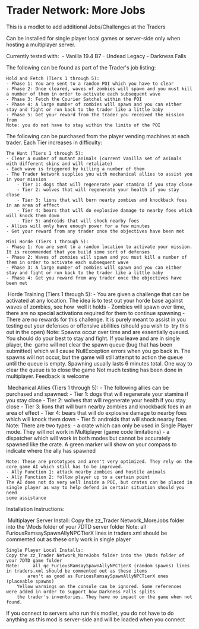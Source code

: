# Trader Network: More Jobs
This is a modlet to add additional Jobs/Challenges at the Traders

Can be installed for single player local games or server-side only when hosting a multiplayer server.

Currently tested with:
﻿	- Vanilla 19.4 B7
	﻿- Undead Legacy
	﻿- Darkness Falls

The following can be found as part of the Trader's job listing:

	Hold and Fetch (Tiers 1 through 5):
	- Phase 1: You are sent to a random POI which you have to clear
	- Phase 2: Once cleared, waves of zombies will spawn and you must kill a number of them in order to activate each subsequent wave
	- Phase 3: Fetch the Courier Satchel within the POI
	- Phase 4: A large number of zombies will spawn and you can either stay and fight or run back to the trader like a little baby
	- Phase 5: Get your reward from the trader you received the mission from
	﻿Note: you do not have to stay within the limits of the POI


The following can be purchased from the player vending machines at each trader. Each Tier increases in difficulty:

	The Hunt (Tiers 1 through 5):
	- Clear a number of mutant animals (current Vanilla set of animals with different skins and will retaliate)
	- Each wave is triggered by killing a number of them
	- The Trader Network supplies you with mechanical allies to assist you in your mission
		- Tier 1: dogs that will regenerate your stamina if you stay close
		- Tier 2: wolves that will regenerate your health if you stay close
		- Tier 3: lions that will burn nearby zombies and knockback foes in an area of effect
		- Tier 4: bears that will do explosive damage to nearby foes which will knock them down
		- Tier 5: androids that will shock nearby foes
	- Allies will only have enough power for a few minutes
	- Get your reward from any trader once the objectives have been met

	﻿Mini Horde (Tiers 1 through 5):
	- Phase 1: You are sent to a random location to activate your mission. It is recommended that you build some sort of defenses
	- Phase 2: Waves of zombies will spawn and you must kill a number of them in order to activate each subsequent wave
	- Phase 3: A large number of zombies will spawn and you can either stay and fight or run back to the trader like a little baby
	- Phase 4: Get you reward from any trader once the objectives have been met

﻿	Horde Training (Tiers 1 through 5):
	- You are given a challenge that can be activated at any location. The idea is to test out your horde base against waves of zombies, see how
	﻿  well it holds
	- Zombies will spawn over time, there are no special activations required for them to continue spawning
	- There are no rewards for this challenge. It is purely meant to assist in you testing out your defenses or offensive abilities (should you wish to
	﻿  try this out in the open)
	Note: 	Spawns occur over time and are essentially queued. You should do your best to stay and fight. If you leave and are in single player, the
﻿        	game will not clear the spawn queue (bug that has been submitted) which will cause NullException errors when you go back in. The spawns
		will not occur, but the game will still attempt to action the queue until the queue is empty. Spawning usually lasts 6 minutes total. One way to
		clear the queue is to close the game
	        Not much testing has been done in multiplayer. Feedback is welcome

﻿	Mechanical Allies (Tiers 1 through 5):
	- The following allies can be purchased and spawned:
		- Tier 1: dogs that will regenerate your stamina if you stay close
		- Tier 2: wolves that will regenerate your health if you stay close
		- Tier 3: lions that will burn nearby zombies and knockback foes in an area of effect
		- Tier 4: bears that will do explosive damage to nearby foes which will knock them down
		- Tier 5: androids that will shock nearby foes
	Note: There are two types:
		- a crate which can only be used in Single Player mode. They will not work in Multiplayer (game code limitations)
		- a dispatcher which will work in both modes but cannot be accurately spawned like the crate. A green marker will show on your compass to
		﻿﻿  indicate where the ally has spawned

	﻿Note: These are prototypes and aren't very optimized. They rely on the core game AI which still has to be improved.
	﻿﻿- Ally Function 1: attack nearby zombies and hostile animals
	﻿﻿- Ally Function 2: follow player up to a certain point
	﻿﻿The AI does not do very well inside a POI, but crates can be placed in single player as way to help defend in certain situation should you need
	﻿﻿some assistance

Installation Instructions:

﻿	Multiplayer Server Install:
	Copy the zz_Trader Network_MoreJobs folder into the \Mods folder of your 7DTD server folder
	Note: 	all FuriousRamsaySpawnAllyNPCTierX lines in traders.xml should be commented out as these only work in single player

	﻿Single Player Local Installs:
	Copy the zz_Trader Network_MoreJobs folder into the \Mods folder of your 7DTD game folder
	﻿﻿Note: 	all qc_FuriousRamsaySpawnAllyNPCTierX (random spawns) lines in traders.xml should be commented out as these items
	        ﻿﻿﻿aren't as good as FuriousRamsaySpawnAllyNPCTierX ones (placeable spawns)
		Yellow warnings on the console can be ignored. Some references were added in order to support how Darkness Falls splits
		the trader's inventories. They have no impact on the game when not found.

﻿If you connect to servers who run this modlet, you do not have to do anything as this mod is server-side and will be loaded when you connect